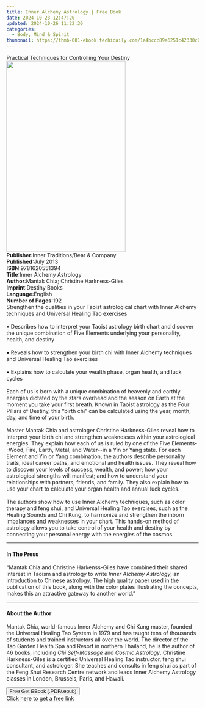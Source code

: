 ```yaml
---
title: Inner Alchemy Astrology | Free Book
date: 2024-10-23 12:47:20
updated: 2024-10-26 11:22:30
categories:
  - Body, Mind & Spirit
thumbnail: https://thmb-001-ebook.techidaily.com/1a4bccc89a6251c42330c0b3e7374e258a27386474389cddf2783fb1baadb56c.jpg
---
```

<main id="book-container">
  <div class="flex flex-col">
    <div class="book-brief flex-1 py-6 px-4 sm:p-6 md:py-10 md:px-8">
      <!-- brief-->
      <div class="book-brief-main">
        Practical Techniques for Controlling Your Destiny
      </div>
    </div>
    <div
      class="book-meta-info flex-1 grid gap-4 col-start-1 col-end-3 row-start-1 sm:mb-6 sm:grid-cols-4 lg:gap-6 lg:col-start-2 lg:row-end-6 lg:row-span-6 lg:mb-0"
    >
      <div
        class="book-meta-info-left place-content-center mt-4 p-4 text-sm leading-6 col-start-2 col-span-2 dark:text-slate-400"
      >
        <img
          class="w-full h-500 object-cover rounded-lg sm:h-255 sm:col-span-2 lg:col-span-full"
          src="https://img-001-ebook.techidaily.com/aef88e243297a8c7c9899bbbb35c6a4827a9b6079736678cbcdd3952f78ee30e.jpg"
          alt=""
          width="312"
          height="500"
        />
      </div>
      <div
        class="book-meta-info-right mt-2 col-start-1 row-start-2 col-span-3 self-center"
      >
        <!-- meta data  -->
        <div class="flex flex-col px-4 md:px-8">
          <div class="flex-1">
            <strong>Publisher</strong>:<span class="px-2"
              >Inner Traditions/Bear &amp; Company</span
            >
          </div>
          <div class="flex-1">
            <strong>Published</strong>:<span class="px-2">July 2013</span>
          </div>
          <div class="flex-1">
            <strong>ISBN</strong>:<span class="px-2">9781620551394</span>
          </div>
          <div class="flex-1">
            <strong>Title</strong>:<span class="px-2"
              >Inner Alchemy Astrology</span
            >
          </div>
          <div class="flex-1">
            <strong>Author</strong>:<span class="px-2"
              >Mantak Chia; Christine Harkness-Giles</span
            >
          </div>
          <div class="flex-1">
            <strong>Imprint</strong>:<span class="px-2">Destiny Books</span>
          </div>
          <div class="flex-1">
            <strong>Language</strong>:<span class="px-2">English</span>
          </div>
          <div class="flex-1">
            <strong>Number of Pages</strong>:<span class="px-2">192</span>
          </div>
        </div>
      </div>
    </div>
    <div class="book-description flex-1 py-6 px-4 sm:p-6 md:py-10 md:px-8">
      <div class="book-description-main">
        <div accordion-content="" id="description">
          Strengthen the qualities in your Taoist astrological chart with Inner
          Alchemy techniques and Universal Healing Tao exercises <br />
          <br />• Describes how to interpret your Taoist astrology birth chart
          and discover the unique combination of Five Elements underlying your
          personality, health, and destiny <br />
          <br />• Reveals how to strengthen your birth chi with Inner Alchemy
          techniques and Universal Healing Tao exercises <br />
          <br />• Explains how to calculate your wealth phase, organ health, and
          luck cycles <br />
          <br />Each of us is born with a unique combination of heavenly and
          earthly energies dictated by the stars overhead and the season on
          Earth at the moment you take your first breath. Known in Taoist
          astrology as the Four Pillars of Destiny, this “birth chi” can be
          calculated using the year, month, day, and time of your birth. <br />
          <br />Master Mantak Chia and astrologer Christine Harkness-Giles
          reveal how to interpret your birth chi and strengthen weaknesses
          within your astrological energies. They explain how each of us is
          ruled by one of the Five Elements--Wood, Fire, Earth, Metal, and
          Water--in a Yin or Yang state. For each Element and Yin or Yang
          combination, the authors describe personality traits, ideal career
          paths, and emotional and health issues. They reveal how to discover
          your levels of success, wealth, and power; how your astrological
          strengths will manifest; and how to understand your relationships with
          partners, friends, and family. They also explain how to use your chart
          to calculate your organ health and annual luck cycles. <br />
          <br />The authors show how to use Inner Alchemy techniques, such as
          color therapy and feng shui, and Universal Healing Tao exercises, such
          as the Healing Sounds and Chi Kung, to harmonize and strengthen the
          inborn imbalances and weaknesses in your chart. This hands-on method
          of astrology allows you to take control of your health and destiny by
          connecting your personal energy with the energies of the cosmos.
        </div>
        <div class="accordion-fader"></div>
      </div>
    </div>
    <div class="book-excerpts flex-1 py-6 px-4 sm:p-6 md:py-10 md:px-8">
      <!-- excerpts-->
      <div class="book-excerpts-main">
        <hr />
        <h4 class="placeholder placeholder-heading">
          <span>In The Press</span>
        </h4>
        <p>
          “Mantak Chia and Christine Harkenss-Giles have combined their shared
          interest in Taoism and astrology to write<i>
            Inner Alchemy Astrology</i
          >, an introduction to Chinese astrology. The high quality paper used
          in the publication of this book, along with the color plates
          illustrating the concepts, makes this an attractive gateway to another
          world.”
        </p>
      </div>
    </div>
    <div class="book-about-author flex-1 py-6 px-4 sm:p-6 md:py-10 md:px-8">
      <!-- about author-->
      <div class="book-main-author-main">
        <hr />
        <h4 class="placeholder placeholder-heading">
          <span>About the Author</span>
        </h4>
        <p>
          Mantak Chia, world-famous Inner Alchemy and Chi Kung master, founded
          the Universal Healing Tao System in 1979 and has taught tens of
          thousands of students and trained instructors all over the world. The
          director of the Tao Garden Health Spa and Resort in northern Thailand,
          he is the author of 46 books, including <i>Chi Self-Massage</i> and
          <i>Cosmic Astrology</i>. Christine Harkness-Giles is a certified
          Universal Healing Tao instructor, feng shui consultant, and
          astrologer. She teaches and consults in feng shui as part of the Feng
          Shui Research Centre network and leads Inner Alchemy Astrology classes
          in London, Brussels, Paris, and Hawaii.
        </p>
      </div>
    </div>
    <div class="book-free-get flex-1 py-6 px-4 sm:p-6 md:py-10 md:px-8">
      <button
        id="btn-free-get"
        class="bg-blue-500 hover:bg-blue-700 text-white font-bold py-2 px-4 rounded"
      >
        Free Get EBook (.PDF/.epub)
      </button>
      <div id="countdown-display" class="px-2 text-lg mt-2"></div>
      <a
        id="free-link"
        class="hidden bg-blue-500 hover:bg-blue-700 text-white font-bold py-2 px-4 rounded"
        href="https://www.ebooks.com/en-us/book/95782569/inner-alchemy-astrology/mantak-chia/"
        target="_blank"
        >Click here to get a free link</a
      >
    </div>
    <script>
      let countdownTime = 0;
      let countdownInterval = null;
      document
        .getElementById('btn-free-get')
        .addEventListener('click', startCountdown);
      function startCountdown() {
        countdownTime = new Date().getTime() + 60000 * 3;
        countdownInterval = setInterval(updateCountdown, 1000);
        document.getElementById('btn-free-get').disabled = true;
        document
          .getElementById('btn-free-get')
          .classList.add('bg-gray-500', 'cursor-not-allowed');
      }
      function updateCountdown() {
        let currentTime = new Date().getTime();
        let timeLeft = countdownTime - currentTime;
        let secondsLeft = Math.floor(timeLeft / 1000);
        document.getElementById('countdown-display').innerHTML =
          `Remaining time: ${secondsLeft} seconds.`;
        if (secondsLeft <= 0) {
          clearInterval(countdownInterval);
          document.getElementById('btn-free-get').classList.add('hidden');
          document.getElementById('free-link').classList.remove('hidden');
          document.getElementById('countdown-display').innerHTML = '';
        }
      }
    </script>
  </div>
</main>

